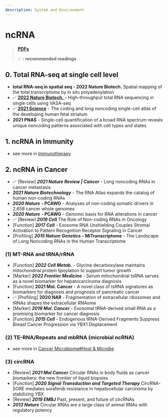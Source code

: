 ```yaml
---
description: System and Environment
---
```


# ncRNA

> [**PDFs**](https://cloud.tsinghua.edu.cn/d/07d2b19d6b284ebea5ea/?p=%2F1.%20Precision%20Medicine\&mode=list)
>
> ✅ **: recommended readings**

## 0. Total RNA-seq at single cell level

* **total RNA-seq in spatial seq - 2022 Nature Biotech.** Spatial mapping of the total transcriptome by in situ polyadenylation
* ✅ [**2022 Nature Biotech.** ](https://www.nature.com/articles/s41587-022-01517-6)**-** High-throughput total RNA sequencing in single cells using VASA-seq
* ✅ [**2021 Science**](https://www.science.org/doi/10.1126/science.abf5759) - The coding and long noncoding single-cell atlas of the developing human fetal striatum
* **2021 PNAS** - Single-cell quantiﬁcation of a broad RNA spectrum reveals unique noncoding patterns associated with cell types and states



## 1. ncRNA in Immunity

* see more in [Immunotherapy](cancer-immunology.md)

## 2. ncRNA in Cancer

* ✅ \[Review] _**2021 Nature Review | Cancer**_ - Long noncoding RNAs in cancer metastasis
* _**2021 Nature Biotechnology**_ - The RNA Atlas expands the catalog of human non-coding RNAs
* _**2020 Nature**_ **- PCAWG** - Analyses of non-coding somatic drivers in 2,658 cancer whole genomes
* _**2020 Nature**_ **- PCAWG** - Genomic basis for RNA alterations in cancer
* ✅  \[Review] _**2019 Cell**_ The Role of Non-coding RNAs in Oncology
* \[Function] _**2017 Cell**_ - Exosome RNA Unshielding Couples Stromal Activation to Pattern Recognition Receptor Signaling in Cancer
* \[Profiling] _**2015 Nature Genetics**_ **- MiTranscriptome** - The Landscape of Long Noncoding RNAs in the Human Transcriptome

### (1) MT-RNA and tRNA/rRNA

* \[Function] _**2022 Cell Metab.**_ - Glycine decarboxylase maintains mitochondrial protein lipoylation to support tumor growth
* \[Marker] _**2022 Frontier Medicine**_ - Serum mitochondrial tsRNA serves as a novel biomarker for hepatocarcinoma diagnosis
* \[Function] **2021 Mol. Cancer** - A novel class of tsRNA signatures as biomarkers for diagnosis and prognosis of pancreatic cancer
* ✅ \[Profiling] **2020 NAR** - Fragmentation of extracellular ribosomes and tRNAs shapes the extracellular RNAome
* \[Marker] _**2019 Mol. Cancer**_ - Exosomal tRNA-derived small RNA as a promising biomarker for cancer diagnosis
* \[Function] _**2015 Cell**_ - Endogenous tRNA-Derived Fragments Suppress Breast Cancer Progression via YBX1 Displacement

### **(2) TE-RNA/Repeats and mbRNA (microbial ncRNA)**

* see more in [Cancer Microbiome#Host & Microbe](cancer-microbiome.md#iii.-host-and-microbe)

### (3) circRNA

* \[Review] _**2021 Mol Cancer**_ Circular RNAs in body fluids as cancer biomarkers: the new frontier of liquid biopsies
* \[Function] _**2020 Signal Transduction and Targeted Therapy**_ CircRNA-SORE mediates sorafenib resistance in hepatocellular carcinoma by stabilizing YBX
* \[Review] _**2019 EMBJ**_ Past, present, and future of circRNAs
* _**2013 Nature**_ Circular RNAs are a large class of animal RNAs with regulatory potency





